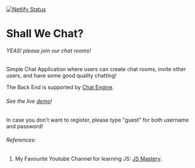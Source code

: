 [![Netlify Status](https://api.netlify.com/api/v1/badges/f0e3a135-349a-491a-b993-e316be1c3323/deploy-status)](https://app.netlify.com/sites/shall-we-chat/deploys)

# Shall We Chat?

###### YEAS! please join our chat rooms!

Simple Chat Application where users can create chat rooms, invite other users, and have some good quality chatting!

The Back End is supported by [Chat Engine](https://chatengine.io/).

###### See the live [demo](https://shall-we-chat.netlify.app/)!
In case you don't want to register, please type "guest" for both username and password!


###### References:
1. My Favourite Youtube Channel for learning JS: [JS Mastery](https://www.youtube.com/watch?v=jcOKU9f86XE&ab_channel=JavaScriptMastery).





